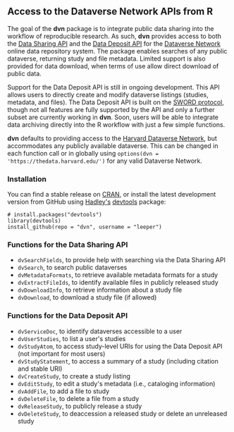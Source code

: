 ## Access to the Dataverse Network APIs from R

The goal of the **dvn** package is to integrate public data sharing into the workflow of reproducible research. As such, **dvn** provides access to both the [Data Sharing API](http://guides.thedata.org/node/13328) and the [Data Deposit API](http://devguide.thedata.org/features/api/data-deposit/) for the [Dataverse Network](http://thedata.org/) online data repository system. The package enables searches of any public dataverse, returning study and file metadata. Limited support is also provided for data download, when terms of use allow direct download of public data.

Support for the Data Deposit API is still in ongoing development. This API allows users to directly create and modify dataverse listings (studies, metadata, and files). The Data Deposit API is built on the [SWORD protocol](http://en.wikipedia.org/wiki/SWORD_%28protocol%29), though not all features are fully supported by the API and only a further subset are currently working in **dvn**. Soon, users will be able to integrate data archiving directly into the R workflow with just a few simple functions.

**dvn** defaults to providing access to the [Harvard Dataverse Network](http://dvn.iq.harvard.edu/), but accommodates any publicly available dataverse. This can be changed in each function call or in globally using `options(dvn = 'https://thedata.harvard.edu/')` for any valid Dataverse Network.

### Installation

You can find a stable release on [CRAN](http://cran.r-project.org/web/packages/dvn/index.html), or install the latest development version from GitHub using [Hadley's](http://had.co.nz/) [devtools](http://cran.r-project.org/web/packages/devtools/index.html) package:
```
# install.packages("devtools")
library(devtools)
install_github(repo = "dvn", username = "leeper")
```

### Functions for the Data Sharing API
* `dvSearchFields`, to provide help with searching via the Data Sharing API
* `dvSearch`, to search public dataverses
* `dvMetadataFormats`, to retrieve available metadata formats for a study
* `dvExtractFileIds`, to identify available files in publicly released study
* `dvDownloadInfo`, to retrieve information about a study file
* `dvDownload`, to download a study file (if allowed)

### Functions for the Data Deposit API
* `dvServiceDoc`, to identify dataverses accessible to a user
* `dvUserStudies`, to list a user's studies
* `dvStudyAtom`, to access study-level URIs for using the Data Deposit API (not important for most users)
* `dvStudyStatement`, to access a summary of a study (including citation and stable URI)
* `dvCreateStudy`, to create a study listing
* `dvEditStudy`, to edit a study's metadata (i.e., cataloging information)
* `dvAddFile`, to add a file to study
* `dvDeleteFile`, to delete a file from a study
* `dvReleaseStudy`, to publicly release a study
* `dvDeleteStudy`, to deaccession a released study or delete an unreleased study
